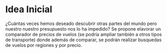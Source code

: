 # Idea Inicial

¿Cuántas veces hemos deseado descubrir otras partes del mundo pero nuestro nuestro presupuesto nos lo ha impedido? Se propone elavorar un comparador de precios de vuelos (se podría ampliar también a otros tipos de transporte) donde además de comparar, se podrán realizar busquedas de vuelos por regiones y por precio. 
